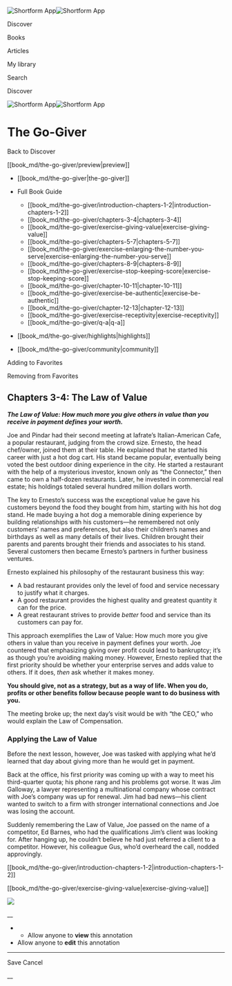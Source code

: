 ![Shortform App](/img/logo.36a2399e.svg)![Shortform App](/img/logo-dark.70c1b072.svg)

Discover

Books

Articles

My library

Search

Discover

![Shortform App](/img/logo.36a2399e.svg)![Shortform App](/img/logo-dark.70c1b072.svg)

# The Go-Giver

Back to Discover

[[book_md/the-go-giver/preview|preview]]

  * [[book_md/the-go-giver|the-go-giver]]
  * Full Book Guide

    * [[book_md/the-go-giver/introduction-chapters-1-2|introduction-chapters-1-2]]
    * [[book_md/the-go-giver/chapters-3-4|chapters-3-4]]
    * [[book_md/the-go-giver/exercise-giving-value|exercise-giving-value]]
    * [[book_md/the-go-giver/chapters-5-7|chapters-5-7]]
    * [[book_md/the-go-giver/exercise-enlarging-the-number-you-serve|exercise-enlarging-the-number-you-serve]]
    * [[book_md/the-go-giver/chapters-8-9|chapters-8-9]]
    * [[book_md/the-go-giver/exercise-stop-keeping-score|exercise-stop-keeping-score]]
    * [[book_md/the-go-giver/chapter-10-11|chapter-10-11]]
    * [[book_md/the-go-giver/exercise-be-authentic|exercise-be-authentic]]
    * [[book_md/the-go-giver/chapter-12-13|chapter-12-13]]
    * [[book_md/the-go-giver/exercise-receptivity|exercise-receptivity]]
    * [[book_md/the-go-giver/q-a|q-a]]
  * [[book_md/the-go-giver/highlights|highlights]]
  * [[book_md/the-go-giver/community|community]]



Adding to Favorites 

Removing from Favorites 

## Chapters 3-4: The Law of Value

**_The Law of Value: How much more you give others in value than you receive in payment defines your worth._**

Joe and Pindar had their second meeting at Iafrate’s Italian-American Cafe, a popular restaurant, judging from the crowd size. Ernesto, the head chef/owner, joined them at their table. He explained that he started his career with just a hot dog cart. His stand became popular, eventually being voted the best outdoor dining experience in the city. He started a restaurant with the help of a mysterious investor, known only as “the Connector,” then came to own a half-dozen restaurants. Later, he invested in commercial real estate; his holdings totaled several hundred million dollars worth.

The key to Ernesto’s success was the exceptional value he gave his customers beyond the food they bought from him, starting with his hot dog stand. He made buying a hot dog a memorable dining experience by building relationships with his customers—he remembered not only customers’ names and preferences, but also their children’s names and birthdays as well as many details of their lives. Children brought their parents and parents brought their friends and associates to his stand. Several customers then became Ernesto’s partners in further business ventures.

Ernesto explained his philosophy of the restaurant business this way:

  * A bad restaurant provides only the level of food and service necessary to justify what it charges.
  * A good restaurant provides the highest quality and greatest quantity it can for the price.
  * A great restaurant strives to provide _better_ food and service than its customers can pay for.



This approach exemplifies the Law of Value: How much more you give others in value than you receive in payment defines your worth. Joe countered that emphasizing giving over profit could lead to bankruptcy; it’s as though you’re avoiding making money. However, Ernesto replied that the first priority should be whether your enterprise serves and adds value to others. If it does, _then_ ask whether it makes money.

**You should give, not as a strategy, but as a way of life. When you do, profits or other benefits follow because people want to do business with you.**

The meeting broke up; the next day’s visit would be with “the CEO,” who would explain the Law of Compensation.

### Applying the Law of Value

Before the next lesson, however, Joe was tasked with applying what he’d learned that day about giving more than he would get in payment.

Back at the office, his first priority was coming up with a way to meet his third-quarter quota; his phone rang and his problems got worse. It was Jim Galloway, a lawyer representing a multinational company whose contract with Joe’s company was up for renewal. Jim had bad news—his client wanted to switch to a firm with stronger international connections and Joe was losing the account.

Suddenly remembering the Law of Value, Joe passed on the name of a competitor, Ed Barnes, who had the qualifications Jim’s client was looking for. After hanging up, he couldn’t believe he had just referred a client to a competitor. However, his colleague Gus, who’d overheard the call, nodded approvingly.

[[book_md/the-go-giver/introduction-chapters-1-2|introduction-chapters-1-2]]

[[book_md/the-go-giver/exercise-giving-value|exercise-giving-value]]

![](https://bat.bing.com/action/0?ti=56018282&Ver=2&mid=fdec7570-3505-4932-9d3d-f6af9300d429&sid=1711133063fa11eebdec89a8b8ae3bbc&vid=171147a063fa11eea7440fcfeb230d96&vids=0&msclkid=N&pi=0&lg=en-US&sw=800&sh=600&sc=24&nwd=1&tl=Shortform%20%7C%20Book&p=https%3A%2F%2Fwww.shortform.com%2Fapp%2Fbook%2Fthe-go-giver%2Fchapters-3-4&r=&lt=389&evt=pageLoad&sv=1&rn=459702)

__

  *   * Allow anyone to **view** this annotation
  * Allow anyone to **edit** this annotation



* * *

Save Cancel

__



